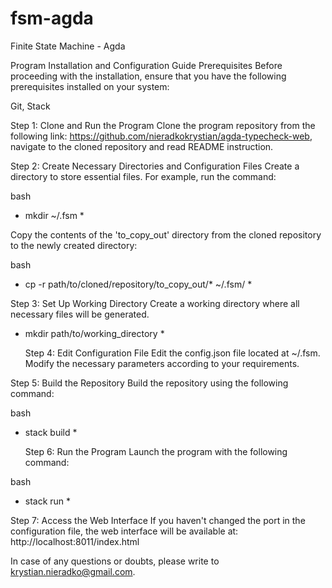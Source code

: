 # fsm-agda 
Finite State Machine - Agda 

Program Installation and Configuration Guide
Prerequisites
Before proceeding with the installation, ensure that you have the following prerequisites installed on your system:

Git,
Stack


Step 1: Clone and Run the Program
Clone the program repository from the following link: https://github.com/nieradkokrystian/agda-typecheck-web,
navigate to the cloned repository and read README instruction.

Step 2: Create Necessary Directories and Configuration Files
Create a directory to store essential files. For example, run the command:

bash
* mkdir ~/.fsm *

Copy the contents of the 'to_copy_out' directory from the cloned repository to the newly created directory:

bash
* cp -r path/to/cloned/repository/to_copy_out/* ~/.fsm/ *

Step 3: Set Up Working Directory
Create a working directory where all necessary files will be generated.

* mkdir path/to/working_directory *

  Step 4: Edit Configuration File
Edit the config.json file located at ~/.fsm.
Modify the necessary parameters according to your requirements.

Step 5: Build the Repository
Build the repository using the following command:

bash
* stack build *

  Step 6: Run the Program
Launch the program with the following command:

bash
* stack run *


Step 7: Access the Web Interface
If you haven't changed the port in the configuration file, the web interface will be available at:
http://localhost:8011/index.html




In case of any questions or doubts, please write to krystian.nieradko@gmail.com.

